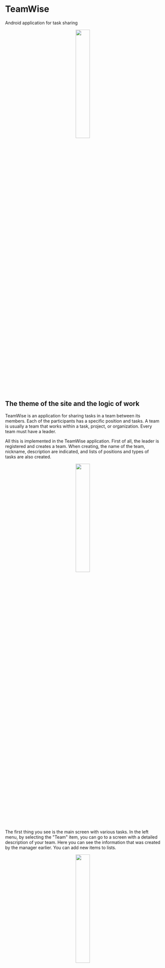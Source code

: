 # TeamWise
Android application for task sharing
<p align="center">
<img src="https://github.com/itwasjoke/TeamWise-android/blob/main/screenshots/logo.png?raw=true" style="width: 30%">
</p>

## The theme of the site and the logic of work
TeamWise is an application for sharing tasks in a team between its members. Each of the participants has a specific position and tasks.
A team is usually a team that works within a task, project, or organization. Every team must have a leader.

All this is implemented in the TeamWise application. First of all, the leader is registered and creates a team. When creating, the name of the team, nickname, description are indicated, and lists of positions and types of tasks are also created.

<p align="center">
<img src="https://github.com/itwasjoke/TeamWise-android/blob/main/screenshots/screenshot6.jpg?raw=true" style="width: 30%">
</p>

The first thing you see is the main screen with various tasks. In the left menu, by selecting the "Team" item, you can go to a screen with a detailed description of your team. Here you can see the information that was created by the manager earlier. You can add new items to lists.

<p align="center">
<img src="https://github.com/itwasjoke/TeamWise-android/blob/main/screenshots/screenshot3.jpg?raw=true" style="width: 30%">
</p>

It remains to fill the team with participants. To do this, you can click on the copy invitation button, after which the invitation with the nickname of the team will be saved to the clipboard.
By clicking on the field with a member, you can see the biography of the person, as well as appoint him as an administrator.

The administrator, in turn, can see all the tasks, change the lists of the team. On the main screen with tasks, we see three tabs, each of which contains different tasks.

<p align="center">
<img src="https://github.com/itwasjoke/TeamWise-android/blob/main/screenshots/screenshot1.jpg?raw=true" style="width: 30%">
 </p>
 <p align="center">
<img src="https://github.com/itwasjoke/TeamWise-android/blob/main/screenshots/screenshot2.jpg?raw=true" style="width: 30%">
</p>

The first will show those that were sent to you. Tasks submitted by you will be displayed in the second tab. When creating a new task, the user specifies a title, description, deadline, task type, and recipient. If you do not specify anyone in the recipient column, the task will go to the third tab as its own task. It is displayed only for you. Tasks in it are some kind of reminders.

Each task has a status indicator. It denotes the process of the participant's work with it.
Only three statuses
Task waiting to be completed
Task in progress
Mission accomplished

In the settings, the user can change information about himself, the theme and language.

